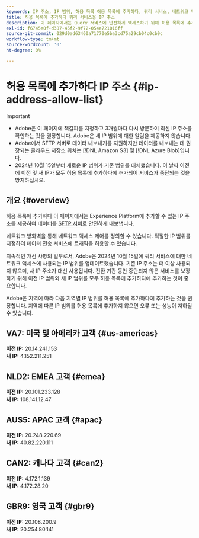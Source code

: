 ```yaml
---
keywords: IP 주소, IP 범위, 허용 목록 허용 목록에 추가하다, 쿼리 서비스, 네트워크 액세스
title: 허용 목록에 추가하다 쿼리 서비스용 IP 주소
description: 이 페이지에서는 Query 서비스에 안전하게 액세스하기 위해 허용 목록에 추가하다에 추가할 수 있는 업데이트된 IP 범위를 제공합니다.
exl-id: f6745e0f-d387-45f2-9f72-054e721016ff
source-git-commit: 029d0ad63460a71770e5ba3cd75a29cb04c0cb9c
workflow-type: tm+mt
source-wordcount: '0'
ht-degree: 0%

---
```


# 허용 목록에 추가하다 IP 주소 {#ip-address-allow-list}

>[!IMPORTANT]
>
> * Adobe은 이 페이지에 책갈피를 지정하고 3개월마다 다시 방문하여 최신 IP 주소를 확인하는 것을 권장합니다. Adobe은 새 IP 범위에 대한 알림을 제공하지 않습니다.
> * Adobe에서 SFTP 서버로 데이터 내보내기를 지원하지만 데이터를 내보내는 데 권장되는 클라우드 저장소 위치는 [!DNL Amazon S3] 및 [!DNL Azure Blob]입니다.
> * 2024년 10월 15일부터 새로운 IP 범위가 기존 범위를 대체했습니다. 이 날짜 이전에 이전 및 새 IP가 모두 허용 목록에 추가하다에 추가되어 서비스가 중단되는 것을 방지하십시오.

## 개요 {#overview}

허용 목록에 추가하다 이 페이지에서는 Experience Platform에 추가할 수 있는 IP 주소를 제공하여 데이터를 [SFTP 서버](../destinations/catalog/cloud-storage/sftp.md)로 안전하게 내보냅니다.

네트워크 방화벽을 통해 네트워크 액세스 제어를 정의할 수 있습니다. 적절한 IP 범위를 지정하여 데이터 전송 서비스에 트래픽을 허용할 수 있습니다.

지속적인 개선 사항의 일부로서, Adobe은 2024년 10월 15일에 쿼리 서비스에 대한 네트워크 액세스에 사용되는 IP 범위를 업데이트했습니다. 기존 IP 주소는 더 이상 사용되지 않으며, 새 IP 주소가 대신 사용됩니다. 전환 기간 동안 중단되지 않은 서비스를 보장하기 위해 이전 IP 범위와 새 IP 범위를 모두 허용 목록에 추가하다에 추가하는 것이 중요합니다.

Adobe은 지역에 따라 다음 지역별 IP 범위를 허용 목록에 추가하다에 추가하는 것을 권장합니다. 지역에 따른 IP 범위를 허용 목록에 추가하지 않으면 오류 또는 성능이 저하될 수 있습니다.

## VA7: 미국 및 아메리카 고객 {#us-americas}

**이전 IP:** 20.14.241.153\
**새 IP:** 4.152.211.251

## NLD2: EMEA 고객 {#emea}

**이전 IP:** 20.101.233.128\
**새 IP:** 108.141.12.47

## AUS5: APAC 고객 {#apac}

**이전 IP:** 20.248.220.69\
**새 IP:** 40.82.220.111

## CAN2: 캐나다 고객 {#can2}

**이전 IP:** 4.172.1.139\
**새 IP:** 4.172.28.20

## GBR9: 영국 고객 {#gbr9}

**이전 IP:** 20.108.200.9\
**새 IP:** 20.254.80.141

